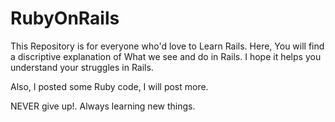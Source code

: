 # RubyOnRails
This Repository is for everyone who'd love to Learn Rails. Here, You will find a discriptive explanation of What we see and do in Rails. I hope it helps you understand your struggles in Rails.

Also, I posted some Ruby code, I will post more.

NEVER give up!. Always learning new things.
